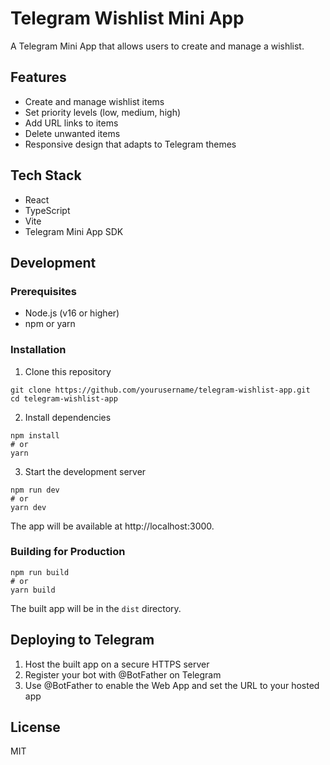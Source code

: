 # Telegram Wishlist Mini App

A Telegram Mini App that allows users to create and manage a wishlist.

## Features

- Create and manage wishlist items
- Set priority levels (low, medium, high)
- Add URL links to items
- Delete unwanted items
- Responsive design that adapts to Telegram themes

## Tech Stack

- React
- TypeScript
- Vite
- Telegram Mini App SDK

## Development

### Prerequisites

- Node.js (v16 or higher)
- npm or yarn

### Installation

1. Clone this repository
```
git clone https://github.com/yourusername/telegram-wishlist-app.git
cd telegram-wishlist-app
```

2. Install dependencies
```
npm install
# or
yarn
```

3. Start the development server
```
npm run dev
# or
yarn dev
```

The app will be available at http://localhost:3000.

### Building for Production

```
npm run build
# or
yarn build
```

The built app will be in the `dist` directory.

## Deploying to Telegram

1. Host the built app on a secure HTTPS server
2. Register your bot with @BotFather on Telegram
3. Use @BotFather to enable the Web App and set the URL to your hosted app

## License

MIT 